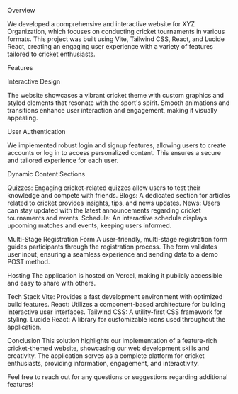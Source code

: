 Overview

We developed a comprehensive and interactive website for XYZ Organization, which focuses on conducting cricket tournaments in various formats. This project was built using Vite, Tailwind CSS, React, and Lucide React, creating an engaging user experience with a variety of features tailored to cricket enthusiasts.

Features

Interactive Design

The website showcases a vibrant cricket theme with custom graphics and styled elements that resonate with the sport's spirit. Smooth animations and transitions enhance user interaction and engagement, making it visually appealing.

User Authentication

We implemented robust login and signup features, allowing users to create accounts or log in to access personalized content. This ensures a secure and tailored experience for each user.

Dynamic Content Sections

Quizzes: Engaging cricket-related quizzes allow users to test their knowledge and compete with friends.
Blogs: A dedicated section for articles related to cricket provides insights, tips, and news updates.
News: Users can stay updated with the latest announcements regarding cricket tournaments and events.
Schedule: An interactive schedule displays upcoming matches and events, keeping users informed.

Multi-Stage Registration Form
A user-friendly, multi-stage registration form guides participants through the registration process. The form validates user input, ensuring a seamless experience and sending data to a demo POST method.

Hosting
The application is hosted on Vercel, making it publicly accessible and easy to share with others.

Tech Stack
Vite: Provides a fast development environment with optimized build features.
React: Utilizes a component-based architecture for building interactive user interfaces.
Tailwind CSS: A utility-first CSS framework for styling.
Lucide React: A library for customizable icons used throughout the application.

Conclusion
This solution highlights our implementation of a feature-rich cricket-themed website, showcasing our web development skills and creativity. The application serves as a complete platform for cricket enthusiasts, providing information, engagement, and interactivity.

Feel free to reach out for any questions or suggestions regarding additional features!